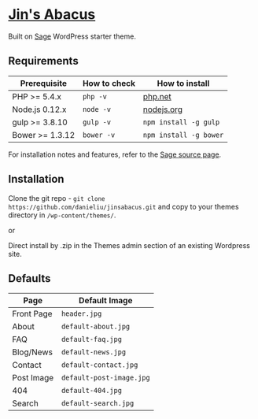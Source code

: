 # [Jin's Abacus](http://www.jinsabacus.com)

Built on [Sage](https://github.com/roots/sage) WordPress starter theme.

## Requirements

| Prerequisite    | How to check | How to install
| --------------- | ------------ | ------------- |
| PHP >= 5.4.x    | `php -v`     | [php.net](http://php.net/manual/en/install.php) |
| Node.js 0.12.x  | `node -v`    | [nodejs.org](http://nodejs.org/) |
| gulp >= 3.8.10  | `gulp -v`    | `npm install -g gulp` |
| Bower >= 1.3.12 | `bower -v`   | `npm install -g bower` |

For installation notes and features, refer to the [Sage source page](https://github.com/roots/sage).

## Installation

Clone the git repo - `git clone https://github.com/danieliu/jinsabacus.git` and copy to your themes directory in `/wp-content/themes/`.

or

Direct install by .zip in the Themes admin section of an existing Wordpress site.

## Defaults

| Page          | Default Image
| ------------- | --------------|
| Front Page    | `header.jpg` |
| About         | `default-about.jpg` |
| FAQ           | `default-faq.jpg` |
| Blog/News     | `default-news.jpg` |
| Contact       | `default-contact.jpg` |
| Post Image    | `default-post-image.jpg` |
| 404           | `default-404.jpg` |
| Search        | `default-search.jpg` |
